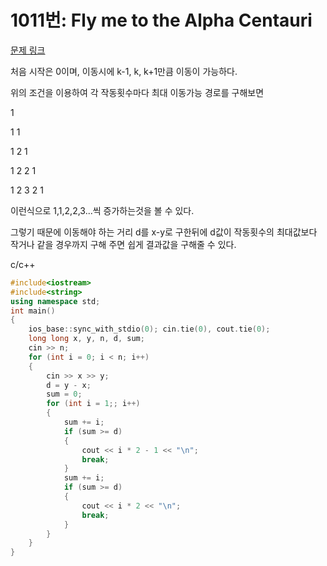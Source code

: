 # 1011번: Fly me to the Alpha Centauri
[문제 링크](https://www.acmicpc.net/problem/1011)

처음 시작은 0이며, 이동시에 k-1, k, k+1만큼 이동이 가능하다.

위의 조건을 이용하여 각 작동횟수마다 최대 이동가능 경로를 구해보면

1

1 1

1 2 1

1 2 2 1

1 2 3 2 1

이런식으로 1,1,2,2,3...씩 증가하는것을 볼 수 있다.

그렇기 때문에 이동해야 하는 거리 d를 x-y로 구한뒤에 d값이 작동횟수의 최대값보다 작거나 같을 경우까지 구해 주면 쉽게 결과값을 구해줄 수 있다. 

c/c++

``` c++
#include<iostream>
#include<string>
using namespace std;
int main()
{
	ios_base::sync_with_stdio(0); cin.tie(0), cout.tie(0);
	long long x, y, n, d, sum;
	cin >> n;
	for (int i = 0; i < n; i++)
	{
		cin >> x >> y;
		d = y - x;
		sum = 0;
		for (int i = 1;; i++)
		{
			sum += i;
			if (sum >= d)
			{
				cout << i * 2 - 1 << "\n";
				break;
			}
			sum += i;
			if (sum >= d)
			{
				cout << i * 2 << "\n";
				break;
			}
		}
	}
}
